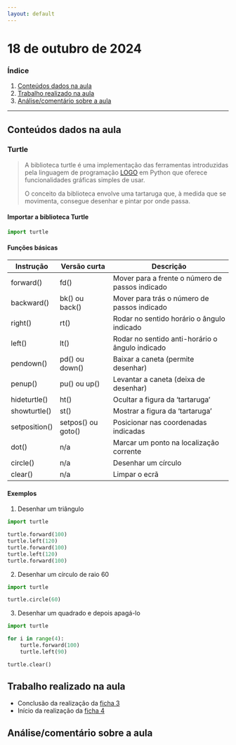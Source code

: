 ```yaml
---
layout: default
---
```


# 18 de outubro de 2024

<h3><b>Índice</b></h3>

1. [Conteúdos dados na aula](#conteúdos-dados-na-aula)
2. [Trabalho realizado na aula](#trabalho-realizado-na-aula)
3. [Análise/comentário sobre a aula](#análisecomentário-sobre-a-aula)

---

## Conteúdos dados na aula

### Turtle

> A biblioteca turtle é uma implementação das ferramentas introduzidas pela linguagem de programação [LOGO](https://pt.wikipedia.org/wiki/Logo) em Python que oferece funcionalidades gráficas simples de usar.
> 
> O conceito da biblioteca envolve uma tartaruga que, à medida que se movimenta, consegue desenhar e pintar por onde passa.

#### Importar a biblioteca Turtle

```python
import turtle
```

#### Funções básicas

| Instrução | Versão curta | Descrição |
| --- | --- | --- |
| forward() | fd() | Mover para a frente o número de passos indicado |
| backward() | bk() ou back() | Mover para trás o número de passos indicado |
| right() | rt() | Rodar no sentido horário o ângulo indicado |
| left() | lt() | Rodar no sentido anti-horário o ângulo indicado |
| pendown() | pd() ou down() | Baixar a caneta (permite desenhar) |
| penup() | pu() ou up() | Levantar a caneta (deixa de desenhar) |
| hideturtle() | ht() | Ocultar a figura da ‘tartaruga’ |
| showturtle() | st() | Mostrar a figura da ‘tartaruga’ |
| setposition() | setpos() ou goto() | Posicionar nas coordenadas indicadas |
| dot() | n/a | Marcar um ponto na localização corrente |
| circle() | n/a | Desenhar um círculo |
| clear() | n/a | Limpar o ecrã |

#### Exemplos

1. Desenhar um triângulo

```python
import turtle

turtle.forward(100)
turtle.left(120)
turtle.forward(100)
turtle.left(120)
turtle.forward(100)
```

2. Desenhar um círculo de raio 60

```python
import turtle

turtle.circle(60)
```

3. Desenhar um quadrado e depois apagá-lo

```python
import turtle

for i in range(4):
    turtle.forward(100)
    turtle.left(90)

turtle.clear()
```

## Trabalho realizado na aula

- Conclusão da realização da [ficha 3](../trabalhos/D1_PedroAlmeida_Ficha03.py)
- Início da realização da [ficha 4](../trabalhos/D1_PedroAlmeida_Ficha04.py)

## Análise/comentário sobre a aula

